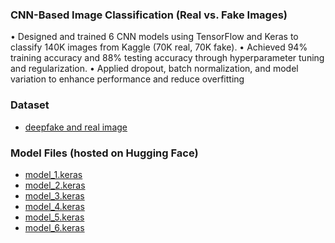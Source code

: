 ### CNN-Based Image Classification (Real vs. Fake Images)
• Designed and trained 6 CNN models using TensorFlow and Keras to classify 140K images from Kaggle (70K
real, 70K fake).
• Achieved 94% training accuracy and 88% testing accuracy through hyperparameter tuning and regularization.
• Applied dropout, batch normalization, and model variation to enhance performance and reduce overfitting

### Dataset
- [deepfake and real image](https://www.kaggle.com/datasets/manjilkarki/deepfake-and-real-images)


### Model Files (hosted on Hugging Face)

- [model_1.keras](https://huggingface.co/shivammmmmmm/image-classification-models/blob/main/model_1.keras)
- [model_2.keras](https://huggingface.co/shivammmmmmm/image-classification-models/blob/main/model_2.keras)
- [model_3.keras](https://huggingface.co/shivammmmmmm/image-classification-models/blob/main/model_3.keras)
- [model_4.keras](https://huggingface.co/shivammmmmmm/image-classification-models/blob/main/model_4.keras)
- [model_5.keras](https://huggingface.co/shivammmmmmm/image-classification-models/blob/main/model_5.keras)
- [model_6.keras](https://huggingface.co/shivammmmmmm/image-classification-models/blob/main/model_6.keras)
